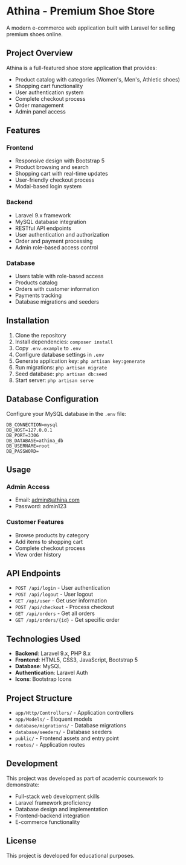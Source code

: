 # Athina - Premium Shoe Store

A modern e-commerce web application built with Laravel for selling premium shoes online.

## Project Overview

Athina is a full-featured shoe store application that provides:
- Product catalog with categories (Women's, Men's, Athletic shoes)
- Shopping cart functionality
- User authentication system
- Complete checkout process
- Order management
- Admin panel access

## Features

### Frontend
- Responsive design with Bootstrap 5
- Product browsing and search
- Shopping cart with real-time updates
- User-friendly checkout process
- Modal-based login system

### Backend
- Laravel 9.x framework
- MySQL database integration
- RESTful API endpoints
- User authentication and authorization
- Order and payment processing
- Admin role-based access control

### Database
- Users table with role-based access
- Products catalog
- Orders with customer information
- Payments tracking
- Database migrations and seeders

## Installation

1. Clone the repository
2. Install dependencies: `composer install`
3. Copy `.env.example` to `.env`
4. Configure database settings in `.env`
5. Generate application key: `php artisan key:generate`
6. Run migrations: `php artisan migrate`
7. Seed database: `php artisan db:seed`
8. Start server: `php artisan serve`

## Database Configuration

Configure your MySQL database in the `.env` file:
```
DB_CONNECTION=mysql
DB_HOST=127.0.0.1
DB_PORT=3306
DB_DATABASE=athina_db
DB_USERNAME=root
DB_PASSWORD=
```

## Usage

### Admin Access
- Email: admin@athina.com
- Password: admin123

### Customer Features
- Browse products by category
- Add items to shopping cart
- Complete checkout process
- View order history

## API Endpoints

- `POST /api/login` - User authentication
- `POST /api/logout` - User logout
- `GET /api/user` - Get user information
- `POST /api/checkout` - Process checkout
- `GET /api/orders` - Get all orders
- `GET /api/orders/{id}` - Get specific order

## Technologies Used

- **Backend**: Laravel 9.x, PHP 8.x
- **Frontend**: HTML5, CSS3, JavaScript, Bootstrap 5
- **Database**: MySQL
- **Authentication**: Laravel Auth
- **Icons**: Bootstrap Icons

## Project Structure

- `app/Http/Controllers/` - Application controllers
- `app/Models/` - Eloquent models
- `database/migrations/` - Database migrations
- `database/seeders/` - Database seeders
- `public/` - Frontend assets and entry point
- `routes/` - Application routes

## Development

This project was developed as part of academic coursework to demonstrate:
- Full-stack web development skills
- Laravel framework proficiency
- Database design and implementation
- Frontend-backend integration
- E-commerce functionality

## License

This project is developed for educational purposes.
